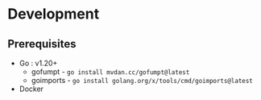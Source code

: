 # Development

## Prerequisites

 - Go : v1.20+
   - gofumpt - `go install mvdan.cc/gofumpt@latest`
   - goimports - `go install golang.org/x/tools/cmd/goimports@latest`
 - Docker